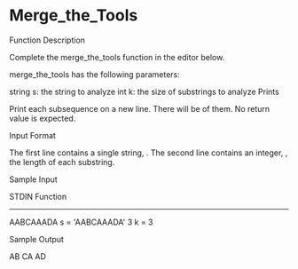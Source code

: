 # Merge_the_Tools

Function Description

Complete the merge_the_tools function in the editor below.

merge_the_tools has the following parameters:

string s: the string to analyze
int k: the size of substrings to analyze
Prints

Print each subsequence on a new line. There will be  of them. No return value is expected.

Input Format

The first line contains a single string, .
The second line contains an integer, , the length of each substring.




Sample Input

STDIN       Function
-----       --------
AABCAAADA   s = 'AABCAAADA'
3           k = 3


Sample Output

AB
CA
AD
